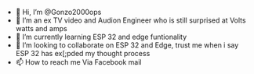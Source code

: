 - 👋 Hi, I’m @Gonzo2000ops
- 👀 I’m an ex TV video and Audion Engineer who is still surprised at Volts watts and amps 
- 🌱 I’m currently learning ESP 32 and edge funtionality 
- 💞️ I’m looking to collaborate on ESP 32 and Edge, trust me when i say ESP 32 has ex[;pded my thought process 
- 📫 How to reach me  Via Facebook mail 

<!---
Gonzo2000ops/Gonzo2000ops is a ✨ special ✨ repository because its `README.md` (this file) appears on your GitHub profile.
You can click the Preview link to take a look at your changes.
--->
